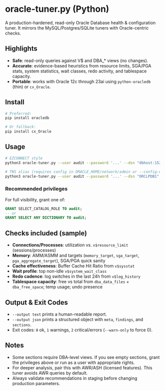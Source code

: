 
# oracle-tuner.py (Python)

A production-hardened, read-only Oracle Database health & configuration tuner. It mirrors the MySQL/Postgres/SQLite tuners with Oracle-centric checks.

## Highlights
- **Safe**: read-only queries against V$ and DBA_* views (no changes).
- **Accurate**: evidence-based heuristics from resource limits, SGA/PGA stats, system statistics, wait classes, redo activity, and tablespace capacity.
- **Portable**: works with Oracle 12c through 23ai using `python-oracledb` (thin) or `cx_Oracle`.

## Install
```bash
# Preferred:
pip install oracledb

# Or fallback:
pip install cx_Oracle
```

## Usage
```bash
# EZCONNECT style
python3 oracle-tuner.py --user audit --password '...' --dsn "dbhost:1521/orclpdb1" --output text

# TNS alias (requires config in ORACLE_HOME/network/admin or --config-dir)
python3 oracle-tuner.py --user audit --password '...' --dsn "ORCLPDB1" --output json > ora_report.json
```

### Recommended privileges
For full visibility, grant one of:
```sql
GRANT SELECT_CATALOG_ROLE TO audit;
-- or
GRANT SELECT ANY DICTIONARY TO audit;
```

## Checks included (sample)
- **Connections/Processes**: utilization vs. `v$resource_limit` (sessions/processes)
- **Memory**: AMM/ASMM and targets (`memory_target`, `sga_target`, `pga_aggregate_target`), SGA/PGA quick sanity
- **Cache effectiveness**: Buffer Cache Hit Ratio from `v$sysstat`
- **Wait profile**: top non-idle `v$system_wait_class`
- **Redo cadence**: log switches in the last 24h from `v$log_history`
- **Tablespace capacity**: free vs total from `dba_data_files` + `dba_free_space`; temp usage; undo presence

## Output & Exit Codes
- `--output text` prints a human-readable report.
- `--output json` prints a structured object with `meta`, `findings`, and `sections`.
- Exit codes: `0` ok, `1` warnings, `2` critical/errors (`--warn-only` to force 0).

## Notes
- Some sections require DBA-level views. If you see empty sections, grant the privileges above or run as a user with appropriate rights.
- For deeper analysis, pair this with AWR/ASH (licensed features). This tuner avoids AWR queries by default.
- Always validate recommendations in staging before changing production parameters.
```

